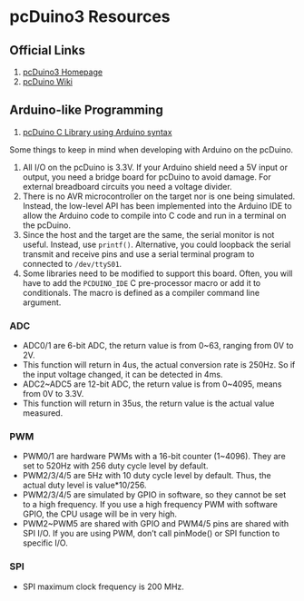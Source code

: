# pcDuino3 Resources

## Official Links

1. [pcDuino3 Homepage](http://www.pcduino.com/pcduino-v3/)
1. [pcDuino Wiki](http://www.pcduino.com/wiki/index.php?title=Book)

## Arduino-like Programming

1. [pcDuino C Library using Arduino syntax](https://github.com/pcduino/c_environment)

Some things to keep in mind when developing with Arduino on the pcDuino.


1. All I/O on the pcDuino is 3.3V. If your Arduino shield need a 5V input or output, you need a bridge board for pcDuino to avoid damage. For external breadboard circuits you need a voltage divider.
1. There is no AVR microcontroller on the target nor is one being simulated. Instead, the low-level API has been implemented into the Arduino IDE to allow the Arduino code to compile into C code and run in a terminal on the pcDuino.
1. Since the host and the target are the same, the serial monitor is not useful. Instead, use `printf()`. Alternative, you could loopback the serial transmit and receive pins and use a serial terminal program to connected to `/dev/ttyS01`.
1. Some libraries need to be modified to support this board. Often, you will have to add the `PCDUINO_IDE` C pre-processor macro or add it to conditionals. The macro is defined as a compiler command line argument.

### ADC

* ADC0/1 are 6-bit ADC, the return value is from 0~63, ranging from 0V to 2V.
 * This function will return in 4us, the actual conversion rate is 250Hz. So if the input voltage changed, it can be detected in 4ms.
* ADC2~ADC5 are 12-bit ADC, the return value is from 0~4095, means from 0V to 3.3V.
 * This function will return in 35us, the return value is the actual value measured.

### PWM

* PWM0/1 are hardware PWMs with a 16-bit counter (1~4096). They are set to 520Hz with 256 duty cycle level by default. 
* PWM2/3/4/5 are 5Hz with 10 duty cycle level by default. Thus, the actual duty level is value*10/256. 
 * PWM2/3/4/5 are simulated by GPIO in software, so they cannot be set to a high frequency. If you use a high frequency PWM with software GPIO, the CPU usage will be in very high.
* PWM2~PWM5 are shared with GPIO and PWM4/5 pins are shared with SPI I/O. If you are using PWM, don’t call pinMode() or SPI function to specific I/O.

### SPI

* SPI maximum clock frequency is 200 MHz.
